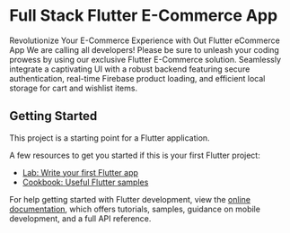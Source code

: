 # Full Stack Flutter E-Commerce App

Revolutionize Your E-Commerce Experience with Out Flutter eCommerce App
We are calling all developers! Please be sure to unleash your coding prowess by using our exclusive Flutter E-Commerce solution. Seamlessly integrate a captivating UI with a robust backend featuring secure authentication, real-time Firebase product loading, and efficient local storage for cart and wishlist items.

## Getting Started

This project is a starting point for a Flutter application.

A few resources to get you started if this is your first Flutter project:

- [Lab: Write your first Flutter app](https://docs.flutter.dev/get-started/codelab)
- [Cookbook: Useful Flutter samples](https://docs.flutter.dev/cookbook)

For help getting started with Flutter development, view the
[online documentation](https://docs.flutter.dev/), which offers tutorials,
samples, guidance on mobile development, and a full API reference.
